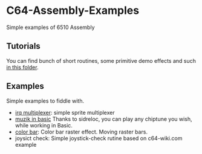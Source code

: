 # C64-Assembly-Examples

Simple examples of 6510 Assembly



## Tutorials

You can find bunch of short routines, some primitive demo effects and such [in this folder](tutorials/).

## Examples

Simple examples to fiddle with.

+ [irq multiplexer](https://github.com/wizofwor/C64/tree/master/examples/irq%20multiplexer):    simple sprite multiplexer
+ [muzik in basic](https://github.com/wizofwor/C64-assembly-examples/tree/master/examples/muzik-in-basic) Thanks to sidreloc, you can play any chiptune you wish, while working in Basic.
+ [color bar](https://github.com/wizofwor/C64-assembly-examples/tree/master/examples/color-bar): Color bar raster effect. Moving raster bars. 
+ joysict check:      Simple joystick-check rutine based on c64-wiki.com example
